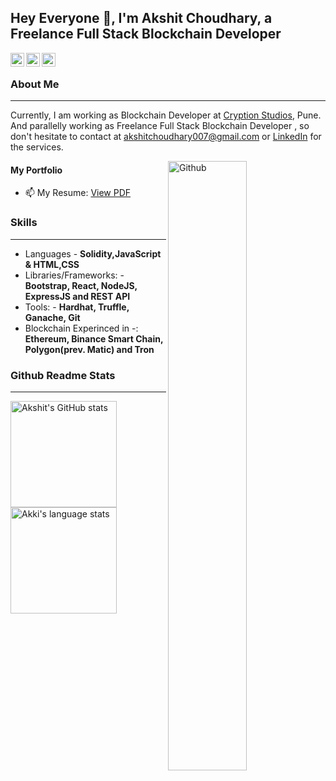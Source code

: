 ## Hey Everyone 👋, I'm Akshit Choudhary, a Freelance Full Stack Blockchain Developer ##

<a href="https://www.linkedin.com/in/akshit-choudhary-b5892b43/">
  <img align="left" alt="Akshit's Linkdein" width="22px" src="https://cdn.jsdelivr.net/npm/simple-icons@v3/icons/linkedin.svg" />
</a>
<a href="mailto:akshitchoudhary007@gmail.com">
  <img align="left" alt="Akshit's Github" width="22px" src="https://cdn.jsdelivr.net/npm/simple-icons@v3/icons/gmail.svg" />
</a>
<a href="https://github.com/Akkii4">
  <img align="left" alt="Akshit's Github" width="22px" src="https://cdn.jsdelivr.net/npm/simple-icons@v3/icons/github.svg" />
</a>
&nbsp;

### About Me ###
----------------------------------------------------------------------------------------------------------------------------
Currently, I am working as Blockchain Developer at [Cryption Studios](https://cryptionstudios.com), Pune.
And parallelly working as Freelance Full Stack Blockchain Developer , so don't hesitate to contact at akshitchoudhary007@gmail.com or [LinkedIn](https://www.linkedin.com/in/choudharyAkshit/) for the services.

<img width="50%" align="right" alt="Github" src="https://raw.githubusercontent.com/onimur/.github/master/.resources/git-header.svg" />

#### My Portfolio ####
- 📫 My Resume: [View PDF](https://drive.google.com/file/d/1hKiMnX7YAhKYLtienVl6l5XUd2U1aUd0/view?usp=sharing)


### Skills ###
----------------------------------------------------------------------------------------------------------------------------
- Languages - **Solidity,JavaScript & HTML,CSS**
- Libraries/Frameworks: - **Bootstrap, React, NodeJS, ExpressJS and REST API**
- Tools: - **Hardhat, Truffle, Ganache, Git**
- Blockchain Experinced in -: **Ethereum, Binance Smart Chain, Polygon(prev. Matic) and Tron**

### Github Readme Stats ###
----------------------------------------------------------------------------------------------------------------------------
<a href="https://profile-summary-for-github.com/user/Akkii4">
  <img align="left" height="170px" src="https://github-readme-stats.vercel.app/api?username=Akkii4&show_icons=true&line_height=27&count_private=true&include_all_commits=true" alt="Akshit's GitHub stats"/>
  <img height="170px" src="https://github-readme-stats.vercel.app/api/top-langs/?username=Akkii4&hide_langs_below=5&layout=compact" alt="Akki's language stats"/>
</a>
